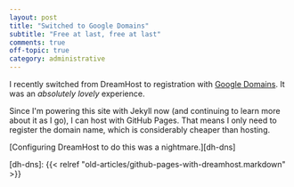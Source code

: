 ```yaml
---
layout: post
title: "Switched to Google Domains"
subtitle: "Free at last, free at last"
comments: true
off-topic: true
category: administrative
---
```


I recently switched from DreamHost to registration with
[Google Domains][google-dns].  It was an *absolutely lovely*
experience.

<!--more-->

Since I'm powering this site with Jekyll now (and continuing to learn
more about it as I go), I can host with GitHub Pages.  That means I
only need to register the domain name, which is considerably cheaper
than hosting.

[Configuring DreamHost to do this was a nightmare.][dh-dns]

[google-dns]: //domains.google.com
[dh-dns]: {{< relref "old-articles/github-pages-with-dreamhost.markdown" >}}
